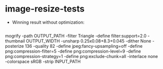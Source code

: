 # image-resize-tests

* Winning result without optimization:

	````
mogrify -path OUTPUT_PATH -filter Triangle -define filter:support=2.0 -thumbnail OUTPUT_WIDTH -unsharp 0.25x0.08+8.3+0.045 -dither None -posterize 136 -quality 82 -define jpeg:fancy-upsampling=off -define png:compression-filter=5 -define png:compression-level=9 -define png:compression-strategy=1 -define png:exclude-chunk=all -interlace none -colorspace sRGB -strip INPUT_PATH
````